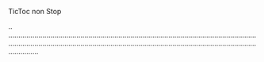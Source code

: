 TicToc non Stop

..
.......................................................................................................................................................................................................................................................................